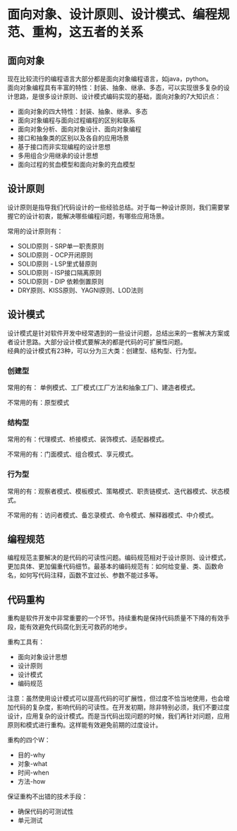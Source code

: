# 面向对象、设计原则、设计模式、编程规范、重构，这五者的关系

## 面向对象

现在比较流行的编程语言大部分都是面向对象编程语言，如java，python。  
面向对象编程具有丰富的特性：封装、抽象、继承、多态，可以实现很多复杂的设计思路，是很多设计原则、设计模式编码实现的基础，面向对象的7大知识点：

* 面向对象的四大特性：封装、抽象、继承、多态
* 面向对象编程与面向过程编程的区别和联系
* 面向对象分析、面向对象设计、面向对象编程
* 接口和抽象类的区别以及各自的应用场景
* 基于接口而非实现编程的设计思想
* 多用组合少用继承的设计思想
* 面向过程的贫血模型和面向对象的充血模型

## 设计原则

设计原则是指导我们代码设计的一些经验总结。对于每一种设计原则，我们需要掌握它的设计初衷，能解决哪些编程问题，有哪些应用场景。

常用的设计原则有： 

* SOLID原则 - SRP单一职责原则
* SOLID原则 - OCP开闭原则
* SOLID原则 - LSP里式替原则
* SOLID原则 - ISP接口隔离原则
* SOLID原则 - DIP 依赖倒置原则
* DRY原则、KISS原则、YAGNI原则、LOD法则

## 设计模式

设计模式是针对软件开发中经常遇到的一些设计问题，总结出来的一套解决方案或者设计思路。大部分设计模式要解决的都是代码的可扩展性问题。  
经典的设计模式有23种，可以分为三大类：创建型、结构型、行为型。

### 创建型

常用的有： 单例模式、工厂模式(工厂方法和抽象工厂)、建造者模式。

不常用的有：原型模式

### 结构型

常用的有：代理模式、桥接模式、装饰模式、适配器模式。

不常用的有：门面模式、组合模式、享元模式。

### 行为型

常用的有：观察者模式、模板模式、策略模式、职责链模式、迭代器模式、状态模式。

不常用的有：访问者模式、备忘录模式、命令模式、解释器模式、中介模式。

## 编程规范

编程规范主要解决的是代码的可读性问题。编码规范相对于设计原则、设计模式，更加具体、更加偏重代码细节。最基本的编码规范有：如何给变量、类、函数命名，如何写代码注释，函数不宜过长、参数不能过多等。

## 代码重构

重构是软件开发中非常重要的一个环节。持续重构是保持代码质量不下降的有效手段，能有效避免代码腐化到无可救药的地步。  

重构工具有：  
* 面向对象设计思想
* 设计原则
* 设计模式
* 编码规范

注意：虽然使用设计模式可以提高代码的可扩展性，但过度不恰当地使用，也会增加代码的复杂度，影响代码的可读性。在开发初期，除非特别必须，我们不要过度设计，应用复杂的设计模式。而是当代码出现问题的时候，我们再针对问题，应用原则和模式进行重构。这样能有效避免前期的过度设计。

重构的四个W：
* 目的-why
* 对象-what
* 时间-when
* 方法-how

保证重构不出错的技术手段：
* 确保代码的可测试性
* 单元测试